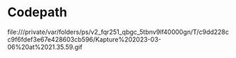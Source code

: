# Codepath
file:///private/var/folders/ps/v2_fqr251_qbgc_5tbnv9lf40000gn/T/c9dd228cc9f6fdef3e67e428603cb596/Kapture%202023-03-06%20at%2021.35.59.gif
